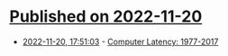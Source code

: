 # [Published on 2022-11-20](index.md)

* [2022-11-20, 17:51:03](https://news.ycombinator.com/item?id=33683278) - [Computer Latency: 1977-2017](https://danluu.com/input-lag/)

